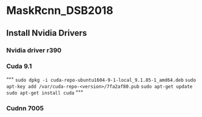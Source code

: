 # MaskRcnn_DSB2018

## Install Nvidia Drivers
### Nvidia driver r390
### Cuda 9.1
"""
`sudo dpkg -i cuda-repo-ubuntu1604-9-1-local_9.1.85-1_amd64.deb`
`sudo apt-key add /var/cuda-repo-<version>/7fa2af80.pub`
`sudo apt-get update`
`sudo apt-get install cuda`
"""
### Cudnn 7005
